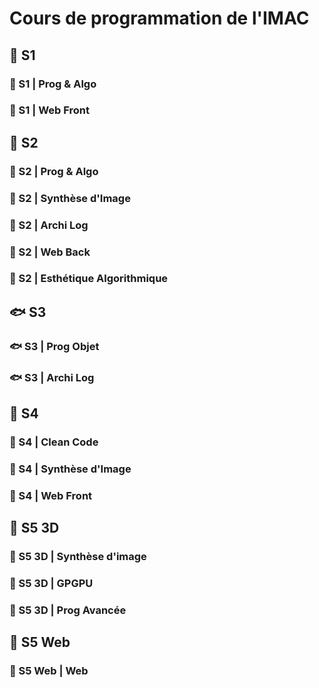 # Cours de programmation de l'IMAC

## 🐣 S1

### 🐣 S1 | Prog & Algo

### 🐣 S1 | Web Front

## 🐤 S2

### 🐤 S2 | Prog & Algo

### 🐤 S2 | Synthèse d'Image

### 🐤 S2 |  Archi Log

### 🐤 S2 | Web Back

### 🐤 S2 | Esthétique Algorithmique

## 🐟 S3

### 🐟 S3 | Prog Objet

### 🐟 S3 | Archi Log

## 🐬 S4

### 🐬 S4 | Clean Code

### 🐬 S4 | Synthèse d'Image

### 🐬 S4 | Web Front

## 🐲 S5 3D

### 🐲 S5 3D | Synthèse d'image

### 🐲 S5 3D | GPGPU

### 🐲 S5 3D | Prog Avancée

## 🐉 S5 Web

### 🐉 S5 Web | Web
